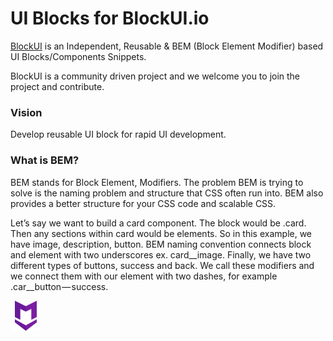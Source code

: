 # UI Blocks for BlockUI.io
[BlockUI](https://blockui.io) is an Independent, Reusable & BEM (Block
Element Modifier) based UI Blocks/Components Snippets.
 
BlockUI is a community driven project and we welcome you to join the project and contribute.

### Vision
Develop reusable UI block for rapid UI development.

### What is BEM?
BEM stands for Block Element, Modifiers. The problem BEM is trying to solve is the naming problem and structure that CSS often run into. BEM also provides a better structure for your CSS code and scalable CSS.

Let’s say we want to build a card component. The block would be .card. Then any sections within card would be elements. So in this example, we have image, description, button. BEM naming convention connects block and element with two underscores ex. card__image. Finally, we have two different types of buttons, success and back. We call these modifiers and we connect them with our element with two dashes, for example .car__button — success.

![alt text](https://github.com/adam-p/markdown-here/raw/master/src/common/images/icon48.png "Logo Title Text 1")

